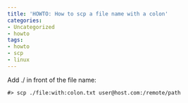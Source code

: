 ```yaml
---
title: 'HOWTO: How to scp a file name with a colon'
categories:
- Uncategorized
- howto
tags:
- howto
- scp
- linux
---
```

Add ./ in front of the file name:

    
    
    #> scp ./file:with:colon.txt user@host.com:/remote/path

